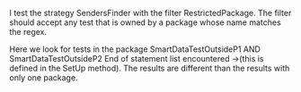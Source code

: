 I test the strategy SendersFinder with the filter RestrictedPackage.
The filter should accept any test that is owned by a package whose name matches the regex.

Here we look for tests in the package SmartDataTestOutsideP1 AND SmartDataTestOutsideP2  End of statement list encountered ->(this is defined in the SetUp method).
The results are different than the results with only one package.